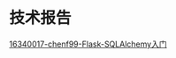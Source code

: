 # 技术报告

[16340017-chenf99-Flask-SQLAlchemy入门](<https://blog.csdn.net/chenf1999/article/details/94062710>)

